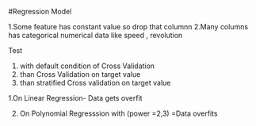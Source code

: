 #Regression Model

1.Some feature has constant value so drop that columnn
2.Many columns has categorical numerical data like speed , revolution


Test 
1. with default condition of Cross Validation
2. than Cross Validation on target value
3. than stratified Cross validation on target value


1.On Linear Regression- Data gets overfit

2. On Polynomial Regresssion with (power =2,3) =Data overfits



